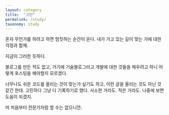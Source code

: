 ```yaml
---
layout: category
title:  "고민"
permalink: /study/
taxonomy: study
---
```



혼자 무언가를 하려고 하면 멈칫하는 순간이 온다.
내가 가고 있는 길이 맞는 가에 대한 걱정과 함께.

지금이 그러한 듯하다.

블로그를 만든 적도 없고, 거기에 기술블로그라고 개발에 대한 것들을 채우려고 하니
어떻게 포스팅을 해야할지 모르겠다. 

너무나도 쉬운 코드를 올리는 것이 맞는가 싶기도 하고, 
이런 글을 올리는 것도 아닌 것 같긴 한데.
고민하다 그냥 다 기록하기로 했다.
사소한 거라도. 작은 거라도. 나중에 보면 도움이 되겠지.

머 처음부터 전문가처럼 할 수는 없으니깐.





